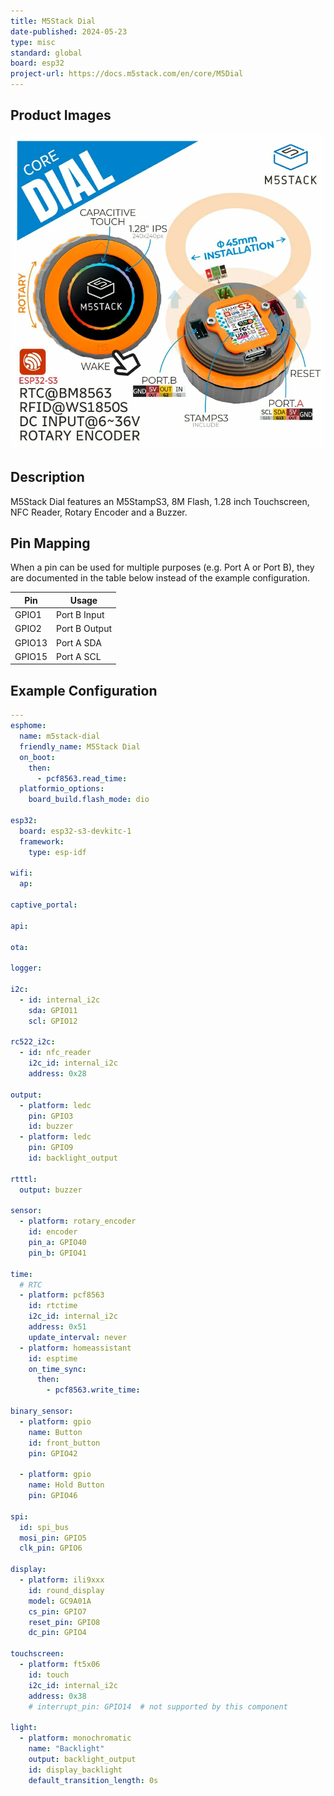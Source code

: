 ```yaml
---
title: M5Stack Dial
date-published: 2024-05-23
type: misc
standard: global
board: esp32
project-url: https://docs.m5stack.com/en/core/M5Dial
---
```


## Product Images

![M5Stack Dial](M5Stack-Dial.png "M5Stack Dial")

## Description

M5Stack Dial features an M5StampS3, 8M Flash, 1.28 inch Touchscreen, NFC Reader, Rotary Encoder and a Buzzer.

## Pin Mapping

When a pin can be used for multiple purposes (e.g. Port A or Port B), they are documented in the table below instead of the example configuration.

| Pin    | Usage         |
| ------ | ------------- |
| GPIO1  | Port B Input  |
| GPIO2  | Port B Output |
| GPIO13 | Port A SDA    |
| GPIO15 | Port A SCL    |

## Example Configuration

```yaml
---
esphome:
  name: m5stack-dial
  friendly_name: M5Stack Dial
  on_boot:
    then:
      - pcf8563.read_time:
  platformio_options:
    board_build.flash_mode: dio

esp32:
  board: esp32-s3-devkitc-1
  framework:
    type: esp-idf

wifi:
  ap:

captive_portal:

api:

ota:

logger:

i2c:
  - id: internal_i2c
    sda: GPIO11
    scl: GPIO12

rc522_i2c:
  - id: nfc_reader
    i2c_id: internal_i2c
    address: 0x28

output:
  - platform: ledc
    pin: GPIO3
    id: buzzer
  - platform: ledc
    pin: GPIO9
    id: backlight_output

rtttl:
  output: buzzer

sensor:
  - platform: rotary_encoder
    id: encoder
    pin_a: GPIO40
    pin_b: GPIO41

time:
  # RTC
  - platform: pcf8563
    id: rtctime
    i2c_id: internal_i2c
    address: 0x51
    update_interval: never
  - platform: homeassistant
    id: esptime
    on_time_sync:
      then:
        - pcf8563.write_time:

binary_sensor:
  - platform: gpio
    name: Button
    id: front_button
    pin: GPIO42

  - platform: gpio
    name: Hold Button
    pin: GPIO46

spi:
  id: spi_bus
  mosi_pin: GPIO5
  clk_pin: GPIO6

display:
  - platform: ili9xxx
    id: round_display
    model: GC9A01A
    cs_pin: GPIO7
    reset_pin: GPIO8
    dc_pin: GPIO4

touchscreen:
  - platform: ft5x06
    id: touch
    i2c_id: internal_i2c
    address: 0x38
    # interrupt_pin: GPIO14  # not supported by this component

light:
  - platform: monochromatic
    name: "Backlight"
    output: backlight_output
    id: display_backlight
    default_transition_length: 0s
```

